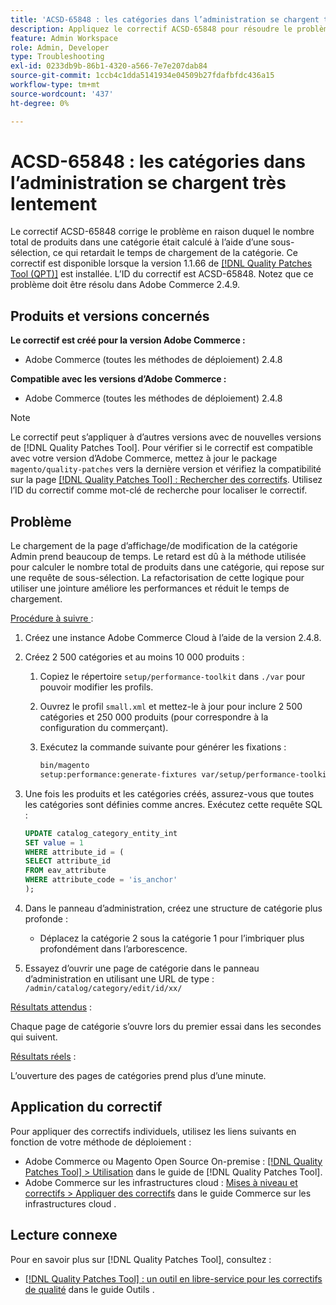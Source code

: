 ```yaml
---
title: 'ACSD-65848 : les catégories dans l’administration se chargent très lentement'
description: Appliquez le correctif ACSD-65848 pour résoudre le problème d’Adobe Commerce où le nombre total de produits dans une catégorie était calculé à l’aide d’une sous-sélection, ce qui retardait le temps de chargement de la catégorie.
feature: Admin Workspace
role: Admin, Developer
type: Troubleshooting
exl-id: 0233db9b-86b1-4320-a566-7e7e207dab84
source-git-commit: 1ccb4c1dda5141934e04509b27fdafbfdc436a15
workflow-type: tm+mt
source-wordcount: '437'
ht-degree: 0%

---
```


# ACSD-65848 : les catégories dans l’administration se chargent très lentement

Le correctif ACSD-65848 corrige le problème en raison duquel le nombre total de produits dans une catégorie était calculé à l’aide d’une sous-sélection, ce qui retardait le temps de chargement de la catégorie. Ce correctif est disponible lorsque la version 1.1.66 de [[!DNL Quality Patches Tool (QPT)]](/help/tools/quality-patches-tool/quality-patches-tool-to-self-serve-quality-patches.md) est installée. L’ID du correctif est ACSD-65848. Notez que ce problème doit être résolu dans Adobe Commerce 2.4.9.

## Produits et versions concernés

**Le correctif est créé pour la version Adobe Commerce :**

* Adobe Commerce (toutes les méthodes de déploiement) 2.4.8

**Compatible avec les versions d’Adobe Commerce :**

* Adobe Commerce (toutes les méthodes de déploiement) 2.4.8

>[!NOTE]
>
>Le correctif peut s’appliquer à d’autres versions avec de nouvelles versions de [!DNL Quality Patches Tool]. Pour vérifier si le correctif est compatible avec votre version d’Adobe Commerce, mettez à jour le package `magento/quality-patches` vers la dernière version et vérifiez la compatibilité sur la page [[!DNL Quality Patches Tool] : Rechercher des correctifs](https://experienceleague.adobe.com/tools/commerce-quality-patches/index.html). Utilisez l’ID du correctif comme mot-clé de recherche pour localiser le correctif.

## Problème

Le chargement de la page d’affichage/de modification de la catégorie Admin prend beaucoup de temps. Le retard est dû à la méthode utilisée pour calculer le nombre total de produits dans une catégorie, qui repose sur une requête de sous-sélection. La refactorisation de cette logique pour utiliser une jointure améliore les performances et réduit le temps de chargement.

<u>Procédure à suivre </u> :

1. Créez une instance Adobe Commerce Cloud à l’aide de la version 2.4.8.
1. Créez 2 500 catégories et au moins 10 000 produits :
   1. Copiez le répertoire `setup/performance-toolkit` dans `./var` pour pouvoir modifier les profils.
   1. Ouvrez le profil `small.xml` et mettez-le à jour pour inclure 2 500 catégories et 250 000 produits (pour correspondre à la configuration du commerçant).
   1. Exécutez la commande suivante pour générer les fixations :

      ```bash
      bin/magento 
      setup:performance:generate-fixtures var/setup/performance-toolkit/profiles/ce/small.xml
      ```

1. Une fois les produits et les catégories créés, assurez-vous que toutes les catégories sont définies comme ancres. Exécutez cette requête SQL :

   ```sql
   UPDATE catalog_category_entity_int 
   SET value = 1 
   WHERE attribute_id = (
   SELECT attribute_id 
   FROM eav_attribute 
   WHERE attribute_code = 'is_anchor'
   );
   ```

1. Dans le panneau d’administration, créez une structure de catégorie plus profonde :
   * Déplacez la catégorie 2 sous la catégorie 1 pour l’imbriquer plus profondément dans l’arborescence.
1. Essayez d’ouvrir une page de catégorie dans le panneau d’administration en utilisant une URL de type :
   ```/admin/catalog/category/edit/id/xx/```

<u>Résultats attendus</u> :

Chaque page de catégorie s’ouvre lors du premier essai dans les secondes qui suivent.

<u>Résultats réels</u> :

L’ouverture des pages de catégories prend plus d’une minute.

## Application du correctif

Pour appliquer des correctifs individuels, utilisez les liens suivants en fonction de votre méthode de déploiement :

* Adobe Commerce ou Magento Open Source On-premise : [[!DNL Quality Patches Tool] > Utilisation](/help/tools/quality-patches-tool/usage.md) dans le guide de [!DNL Quality Patches Tool].
* Adobe Commerce sur les infrastructures cloud : [Mises à niveau et correctifs > Appliquer des correctifs](https://experienceleague.adobe.com/docs/commerce-cloud-service/user-guide/develop/upgrade/apply-patches.html) dans le guide Commerce sur les infrastructures cloud .

## Lecture connexe

Pour en savoir plus sur [!DNL Quality Patches Tool], consultez :

* [[!DNL Quality Patches Tool] : un outil en libre-service pour les correctifs de qualité](/help/tools/quality-patches-tool/quality-patches-tool-to-self-serve-quality-patches.md) dans le guide Outils .
